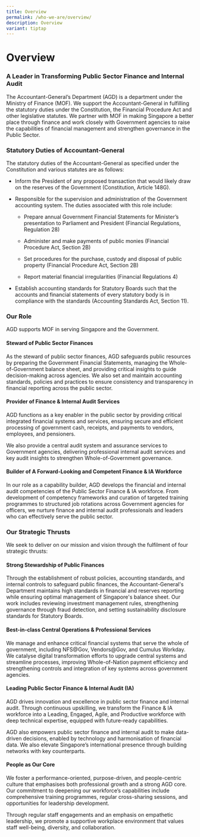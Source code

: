 ```yaml
---
title: Overview
permalink: /who-we-are/overview/
description: Overview
variant: tiptap
---
```

<h1>Overview</h1>
<p></p>
<h3>A Leader in Transforming Public Sector Finance and Internal Audit</h3>
<p>The Accountant-General’s Department (AGD) is a department under the Ministry
of Finance (MOF). We support the Accountant-General in fulfilling the statutory
duties under the Constitution, the Financial Procedure Act and other legislative
statutes. We partner with MOF in making Singapore a better place through
finance and work closely with Government agencies to raise the capabilities
of financial management and strengthen governance in the Public Sector.</p>
<h3>Statutory Duties of Accountant-General</h3>
<p>The statutory duties of the Accountant-General as specified under the
Constitution and various statutes are as follows:</p>
<ul>
<li>
<p>Inform the President of any proposed transaction that would likely draw
on the reserves of the Government (Constitution, Article 148G).</p>
</li>
<li>
<p>Responsible for the supervision and administration of the Government accounting
system. The duties associated with this role include:</p>
<ul data-tight="true" class="tight">
<li>
<p>Prepare annual Government Financial Statements for Minister’s presentation
to Parliament and President (Financial Regulations, Regulation 28)</p>
</li>
<li>
<p>Administer and make payments of public monies (Financial Procedure Act,
Section 2B)</p>
</li>
<li>
<p>Set procedures for the purchase, custody and disposal of public property
(Financial Procedure Act, Section 2B)</p>
</li>
<li>
<p>Report material financial irregularities (Financial Regulations 4)</p>
</li>
</ul>
</li>
<li>
<p>Establish accounting standards for Statutory Boards such that the accounts
and financial statements of every statutory body is in compliance with
the standards (Accounting Standards Act, Section 11).</p>
</li>
</ul>
<p></p>
<h3>Our Role</h3>
<p>AGD supports MOF in serving Singapore and the Government.</p>
<p></p>
<h4>Steward of Public Sector Finances</h4>
<p>As the steward of public sector finances, AGD safeguards public resources
by preparing the Government Financial Statements, managing the Whole-of-Government
balance sheet, and providing critical insights to guide decision-making
across agencies. We also set and maintain accounting standards, policies
and practices to ensure consistency and transparency in financial reporting
across the public sector.</p>
<p></p>
<h4>Provider of Finance &amp; Internal Audit Services</h4>
<p>AGD functions as a key enabler in the public sector by providing critical
integrated financial systems and services, ensuring secure and efficient
processing of government cash, receipts, and payments to vendors, employees,
and pensioners.</p>
<p>We also provide a central audit system and assurance services to Government
agencies, delivering professional internal audit services and key audit
insights to strengthen Whole-of-Government governance.</p>
<p></p>
<h4>Builder of A Forward-Looking and Competent Finance &amp; IA Workforce</h4>
<p>In our role as a capability builder, AGD develops the financial and internal
audit competencies of the Public Sector Finance &amp; IA workforce. From
development of competency frameworks and curation of targeted training
programmes to structured job rotations across Government agencies for officers,
we nurture finance and internal audit professionals and leaders who can
effectively serve the public sector.</p>
<p></p>
<h3>Our Strategic Thrusts</h3>
<p>We seek to deliver on our mission and vision through the fulfilment of
four strategic thrusts:</p>
<p></p>
<h4>Strong Stewardship of Public Finances</h4>
<p>Through the establishment of robust policies, accounting standards, and
internal controls to safeguard public finances, the Accountant-General's
Department maintains high standards in financial and reserves reporting
while ensuring optimal management of Singapore's balance sheet. Our work
includes reviewing investment management rules, strengthening governance
through fraud detection, and setting sustainability disclosure standards
for Statutory Boards.</p>
<p></p>
<h4>Best-in-class Central Operations &amp; Professional Services</h4>
<p>We manage and enhance critical financial systems that serve the whole
of government, including NFS@Gov, Vendors@Gov, and Cumulus Workday. We
catalyse digital transformation efforts to upgrade central systems and
streamline processes, improving Whole-of-Nation payment efficiency and
strengthening controls and integration of key systems across government
agencies.</p>
<p></p>
<h4>Leading Public Sector Finance &amp; Internal Audit (IA)</h4>
<p>AGD drives innovation and excellence in public sector finance and internal
audit. Through continuous upskilling, we transform the Finance &amp; IA
workforce into a Leading, Engaged, Agile, and Productive workforce with
deep technical expertise, equipped with future-ready capabilities.</p>
<p>AGD also empowers public sector finance and internal audit to make data-driven
decisions, enabled by technology and harmonisation of financial data. We
also elevate Singapore’s international presence through building networks
with key counterparts.</p>
<p></p>
<h4>People as Our Core</h4>
<p>We foster a performance-oriented, purpose-driven, and people-centric culture
that emphasises both professional growth and a strong AGD core. Our commitment
to deepening our workforce’s capabilities include comprehensive training
programmes, regular cross-sharing sessions, and opportunities for leadership
development.</p>
<p>Through regular staff engagements and an emphasis on empathetic leadership,
we promote a supportive workplace environment that values staff well-being,
diversity, and collaboration.</p>
<p></p>